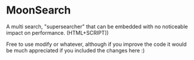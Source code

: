 # MoonSearch
A multi search, "supersearcher" that can be embedded with no noticeable impact on performance. (HTML+SCRIPT))

Free to use modify or whatever, although if you improve the code it would be much appreciated if you included the changes here :)
